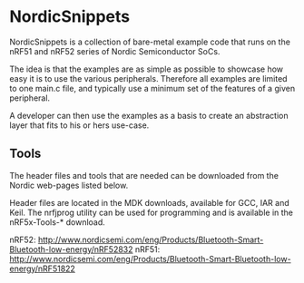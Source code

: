 # NordicSnippets

NordicSnippets is a collection of bare-metal example code that runs on the nRF51 and nRF52 series of Nordic Semiconductor SoCs.

The idea is that the examples are as simple as possible to showcase how easy it is to use the various peripherals. Therefore all examples are limited to one main.c file, and typically use a minimum set of the features of a given peripheral.

A developer can then use the examples as a basis to create an abstraction layer that fits to his or hers use-case.

## Tools
The header files and tools that are needed can be downloaded from the Nordic web-pages listed below.

Header files are located in the MDK downloads, available for GCC, IAR and Keil.
The nrfjprog utility can be used for programming and is available in the nRF5x-Tools-* download.

nRF52: http://www.nordicsemi.com/eng/Products/Bluetooth-Smart-Bluetooth-low-energy/nRF52832
nRF51: http://www.nordicsemi.com/eng/Products/Bluetooth-Smart-Bluetooth-low-energy/nRF51822